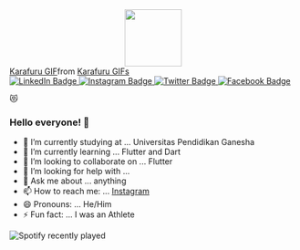 <div id="header" align="center">
  <img src="https://tenor.com/bPypm.gif" width="100"/>
</div>

<div class="tenor-gif-embed" data-postid="24640982" data-share-method="host" data-aspect-ratio="1" data-width="100%"><a href="https://tenor.com/view/karafuru-gif-24640982">Karafuru GIF</a>from <a href="https://tenor.com/search/karafuru-gifs">Karafuru GIFs</a></div> <script type="text/javascript" async src="https://tenor.com/embed.js"></script>

<div id="badges">
  <a href="https://www.linkedin.com/in/agisnafransisco/">
    <img src="https://img.shields.io/badge/LinkedIn-blue?style=for-the-badge&logo=linkedin&logoColor=white" alt="LinkedIn Badge"/>
  </a>
  <a href="instagram.com/agisnafransisco">
    <img src="https://img.shields.io/badge/Instagram-E4405F?style=for-the-badge&logo=instagram&logoColor=white" alt="Instagram Badge"/>
  </a>
  <a href="twitter.com/agisnafransisco">
    <img src="https://img.shields.io/badge/Twitter-blue?style=for-the-badge&logo=twitter&logoColor=white" alt="Twitter Badge"/>
  </a>
  <a href="facebook.com/kisekifrans">
    <img src="https://img.shields.io/badge/Facebook-1877F2?style=for-the-badge&logo=facebook&logoColor=white" alt="Facebook Badge"/>
  </a>
</div>
 

:heart_eyes_cat:

### Hello everyone! 👋



- 🔭 I’m currently studying at ... Universitas Pendidikan Ganesha
- 🌱 I’m currently learning ... Flutter and Dart
- 👯 I’m looking to collaborate on ... Flutter 
- 🤔 I’m looking for help with ... 
- 💬 Ask me about ... anything
- 📫 How to reach me: ... [Instagram](instagram.com/agisnafransisco)
- 😄 Pronouns: ... He/Him
- ⚡ Fun fact: ... I was an Athlete


![Spotify recently played](https://spotify-recently-played-readme.vercel.app/api?user=kisekifrans)
